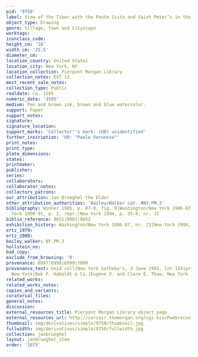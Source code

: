 ```yaml
---
pid: '9750'
label: View of the Tiber with the Ponte Sisto and Saint Peter’s in the Distance
object_type: Drawing
genre: Village, Town and Cityscape
worktags:
iconclass_code:
height_cm: '16'
width_cm: '25.5'
diameter_cm:
location_country: United States
location_city: New York, NY
location_collection: Pierpont Morgan Library
collection_notes: EVT 13
most_recent_sale_notes:
collection_type: Public
realdate: ca. 1595
numeric_date: '1595'
medium: Pen and brown ink, brown and blue watercolor.
support: Paper
support_notes:
signature:
signature_location:
support_marks: 'Collector''s mark: (UR) unidentified'
further_inscription: 'UR: "Paolo Veronese"'
print_notes:
print_type:
plate_dimensions:
states:
printmaker:
publisher:
series:
collaborators:
collaborator_notes:
collectors_patrons:
our_attribution: Jan Brueghel the Elder
other_attribution_authorities: 'Bailey/Walker cat. #NY.PM.3'
bibliography: Winner 1985, p. 87-9, fig. 9|Washington/New York 1986-87, nr. 23|New
  York 1990-91, p. 2, repr.|New York 1994, p. 35-8, nr. 11
biblio_reference: 8651|8901|8652
exhibition_history: Washington/New York 1986-87, nr. 23|New York 1994, nr. 11
ertz_1979:
ertz_2008:
bailey_walker: NY.PM.3
hollstein_no:
bad_copy:
exclude_from_browsing: '0'
provenance: 6997|6998|6999|7000
provenance_text: Unid coll|New York Sotheby's, 3 June 1981, lot 124|private collection,
  New York|Bob P. Haboldt & Co.|Eugene V. and Clare E. Thaw, New York
related_works:
related_works_notes:
copies_and_variants:
curatorial_files:
general_notes:
discussion:
external_resources_title: Pierpont Morgan Library object page
external_resources_url: http://corsair.themorgan.org/cgi-bin/Pwebrecon.cgi
thumbnail: img/derivatives/simple/9750/thumbnail.jpg
fullwidth: img/derivatives/simple/9750/fullwidth.jpg
collection: janbrueghel
layout: janbrueghel_item
order: '1073'
---
```

